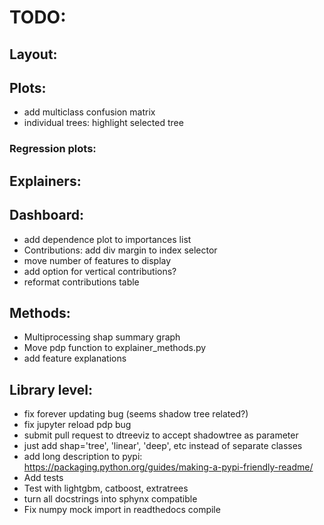
# TODO:

## Layout:

## Plots:
- add multiclass confusion matrix
- individual trees: highlight selected tree

### Regression plots:

## Explainers:

## Dashboard:
- add dependence plot to importances list
- Contributions: add div margin to index selector
- move number of features to display
- add option for vertical contributions?
- reformat contributions table

## Methods:

- Multiprocessing shap summary graph 
- Move pdp function to explainer_methods.py
- add feature explanations


## Library level:
- fix forever updating bug (seems shadow tree related?)
- fix jupyter reload pdp bug
- submit pull request to dtreeviz to accept shadowtree as parameter
- just add shap='tree', 'linear', 'deep', etc instead of separate classes
- add long description to pypi: https://packaging.python.org/guides/making-a-pypi-friendly-readme/
- Add tests
- Test with lightgbm, catboost, extratrees
- turn all docstrings into sphynx compatible
- Fix numpy mock import in readthedocs compile

